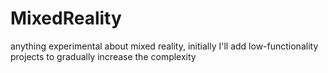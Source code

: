# MixedReality
anything experimental about mixed reality, initially I'll add low-functionality projects to gradually increase the complexity
